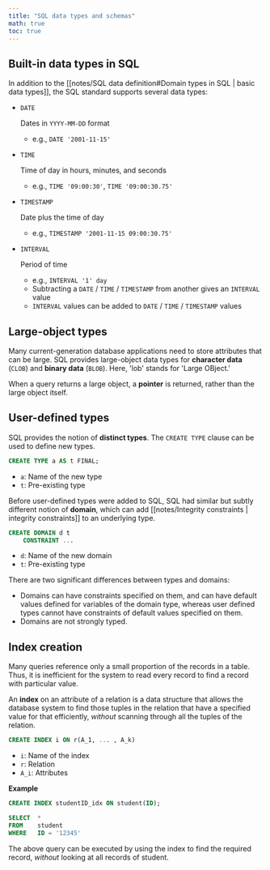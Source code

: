 ```yaml
---
title: "SQL data types and schemas"
math: true
toc: true
---
```


## Built-in data types in SQL
In addition to the [[notes/SQL data definition#Domain types in SQL | basic data types]], the SQL standard supports several data types:
- `DATE`
  
  Dates in `YYYY-MM-DD` format
  - e.g., `DATE '2001-11-15'`

- `TIME`
  
  Time of day in hours, minutes, and seconds
  - e.g., `TIME '09:00:30'`, `TIME '09:00:30.75'`

- `TIMESTAMP`
  
  Date plus the time of day
  - e.g., `TIMESTAMP '2001-11-15 09:00:30.75'`

- `INTERVAL`
  
  Period of time
  - e.g., `INTERVAL '1' day`
  - Subtracting a `DATE` / `TIME` / `TIMESTAMP` from another gives an `INTERVAL` value
  - `INTERVAL` values can be added to `DATE` / `TIME` / `TIMESTAMP` values

## Large-object types
Many current-generation database applications need to store attributes that can be large. SQL provides large-object data types for **character data** (`CLOB`) and **binary data** (`BLOB`). Here, 'lob' stands for 'Large OBject.'

When a query returns a large object, a **pointer** is returned, rather than the large object itself.

## User-defined types
SQL provides the notion of **distinct types**. The `CREATE TYPE` clause can be used to define new types.
```sql
CREATE TYPE a AS t FINAL;
```
- `a`: Name of the new type
- `t`: Pre-existing type

Before user-defined types were added to SQL, SQL had similar but subtly different notion of **domain**, which can add [[notes/Integrity constraints | integrity constraints]] to an underlying type.
```sql
CREATE DOMAIN d t
    CONSTRAINT ...
```
- `d`: Name of the new domain
- `t`: Pre-existing type

There are two significant differences between types and domains:
- Domains can have constraints specified on them, and can have default values defined for variables of the domain type, whereas user defined types cannot have constraints of default values specified on them.
- Domains are not strongly typed.

## Index creation
Many queries reference only a small proportion of the records in a table. Thus, it is inefficient for the system to read every record to find a record with particular value.

An **index** on an attribute of a relation is a data structure that allows the database system to find those tuples in the relation that have a specified value for that efficiently, _without_ scanning through all the tuples of the relation.
```sql
CREATE INDEX i ON r(A_1, ... , A_k)
```
- `i`: Name of the index
- `r`: Relation
- `A_i`: Attributes

**Example**
```sql
CREATE INDEX studentID_idx ON student(ID);

SELECT  *
FROM    student
WHERE   ID = '12345'
```
The above query can be executed by using the index to find the required record, _without_ looking at all records of student.
